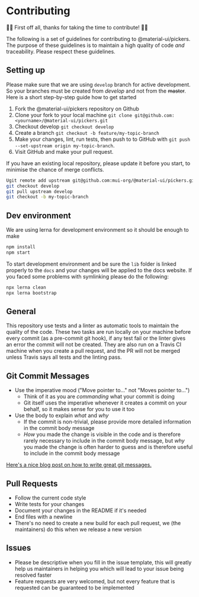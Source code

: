 # Contributing

:raised_hands::tada: First off all, thanks for taking the time to contribute! :tada::raised_hands:

The following is a set of guidelines for contributing to @material-ui/pickers. The purpose of these
guidelines is to maintain a high quality of code _and_ traceability. Please respect these
guidelines.

## Setting up

Please make sure that we are using `develop` branch for active development. So your branches must be created from _develop_ and not from the ~~master~~. Here is a short step-by-step guide how to get started

1. Fork the @material-ui/pickers repository on Github
2. Clone your fork to your local machine `git clone git@github.com:<yourname>/@material-ui/pickers.git`
3. Checkout develop `git checkout develop`
4. Create a branch `git checkout -b feature/my-topic-branch`
5. Make your changes, lint, run tests, then push to to GitHub with `git push --set-upstream origin my-topic-branch`.
6. Visit GitHub and make your pull request.

If you have an existing local repository, please update it before you start, to minimise the chance of merge conflicts.

```sh
Ugit remote add upstream git@github.com:mui-org/@material-ui/pickers.git
git checkout develop
git pull upstream develop
git checkout -b my-topic-branch
```

## Dev environment

We are using lerna for development environment so it should be enough to make

```sh
npm install
npm start
```

To start development environment and be sure the `lib` folder is linked properly to the `docs` and your changes will be applied to the docs website. If you faced some problems with symlinking please do the following:

```sh
npx lerna clean
npx lerna bootstrap
```

## General

This repository use tests and a linter as automatic tools to maintain the quality of the code.
These two tasks are run locally on your machine before every commit (as a pre-commit git hook),
if any test fail or the linter gives an error the commit will not be created. They are also run on
a Travis CI machine when you create a pull request, and the PR will not be merged unless Travis
says all tests and the linting pass.

## Git Commit Messages

- Use the imperative mood ("Move pointer to..." not "Moves pointer to...")
  - Think of it as you are _commanding_ what your commit is doing
  - Git itself uses the imperative whenever it creates a commit on your behalf, so it makes sense
    for you to use it too
- Use the body to explain _what_ and _why_
  - If the commit is non-trivial, please provide more detailed information in the commit body
    message
  - _How_ you made the change is visible in the code and is therefore rarely necessary to include
    in the commit body message, but _why_ you made the change is often harder to guess and is
    therefore useful to include in the commit body message

[Here's a nice blog post on how to write great git messages.](http://chris.beams.io/posts/git-commit/)

## Pull Requests

- Follow the current code style
- Write tests for your changes
- Document your changes in the README if it's needed
- End files with a newline
- There's no need to create a new build for each pull request, we (the maintainers) do this when we
  release a new version

## Issues

- Please be descriptive when you fill in the issue template, this will greatly help us maintainers
  in helping you which will lead to your issue being resolved faster
- Feature requests are very welcomed, but not every feature that is requested can be guaranteed
  to be implemented
